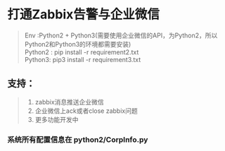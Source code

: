 # 打通Zabbix告警与企业微信

>Env :Python2 + Python3(需要使用企业微信的API，为Python2，所以Python2和Python3的环境都需要安装)<br>
>Python2 : pip install -r requirement2.txt <br>
>Python3: pip3 install -r requirement3.txt<br>

## 支持：
>1. zabbix消息推送企业微信
>2. 企业微信上ack或者close zabbix问题
>3. 更多功能开发中

### 系统所有配置信息在 python2/CorpInfo.py
